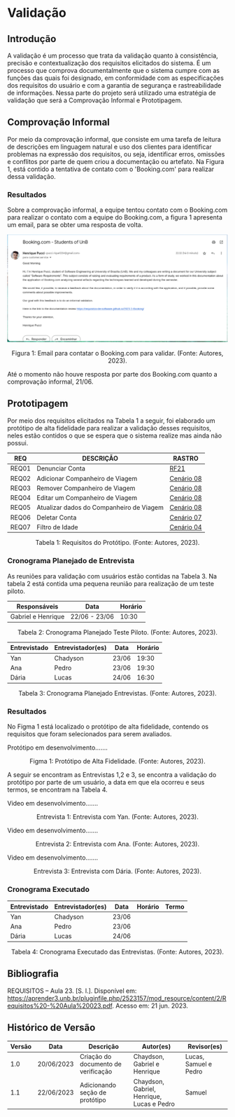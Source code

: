 # Validação

## Introdução

A validação é um processo que trata da validação quanto à consistência, precisão e contextualização dos requisitos elicitados do sistema.
É um processo que comprova documentalmente que o sistema cumpre com as funções das quais foi designado, em conformidade com as especificações dos requisitos do usuário e com a garantia de segurança e rastreabilidade de informações. Nessa parte do projeto será utilizado uma estratégia de validação que será a Comprovação Informal e Prototipagem.

## Comprovação Informal

Por meio da comprovação informal, que consiste em uma tarefa de leitura de descrições em linguagem natural e uso dos clientes para identificar problemas na expressão dos requisitos, ou seja, identificar erros, omissões e conflitos por parte de quem criou a documentação ou artefato. Na Figura 1, está contido a tentativa de contato com o 'Booking.com' para realizar dessa validação.

### Resultados

Sobre a comprovação informal, a equipe tentou contato com o Booking.com para realizar o contato com a equipe do Booking.com, a figura 1 apresenta um email, para se obter uma resposta de volta.

<center>
<img src="../../images/imagemValidacao.png">
</center>
<div style="text-align: center">
<p> Figura 1: Email para contatar o Booking.com para validar. (Fonte: Autores, 2023). </p>
</div>

Até o momento não houve resposta por parte dos Booking.com quanto a comprovação informal, 21/06.

## Prototipagem

Por meio dos requisitos elicitados na Tabela 1 a seguir, foi elaborado um protótipo de alta fidelidade para realizar a validação desses requisitos, neles estão contidos o que se espera que o sistema realize mas ainda não possui.

<center>

| REQ   | DESCRIÇÃO                              | RASTRO                                   |
| ----- | ---------------------------------------- | ---------------------------------------- |
| REQ01 | Denunciar Conta                          | [RF21](../modelagem/modelo-agil/backlog.md) |
| REQ02 | Adicionar Companheiro de Viagem          | [Cenário 08](../modelagem/cenarios.md)     |
| REQ03 | Remover Companheiro de Viagem            | [Cenário 08](../modelagem/cenarios.md)     |
| REQ04 | Editar um Companheiro de Viagem          | [Cenário 08](../modelagem/cenarios.md)     |
| REQ05 | Atualizar dados do Companheiro de Viagem | [Cenário 08](../modelagem/cenarios.md)     |
| REQ06 | Deletar Conta                            | [Cenário 07](../modelagem/cenarios.md)     |
| REQ07 | Filtro de Idade                          | [Cenário 04](../modelagem/cenarios.md)     |

</center>

<div style="text-align: center">
<p> Tabela 1: Requisitos do Protótipo. (Fonte: Autores, 2023). </p>
</div>

### Cronograma Planejado de Entrevista

As reuniões para validação com usuários estão contidas na Tabela 3. Na tabela 2 está contida uma pequena reunião para realização de um teste piloto.

| Responsáveis      | Data          | Horário |
| ------------------ | ------------- | -------- |
| Gabriel e Henrique | 22/06 - 23/06 | 10:30    |

<div style="text-align: center">
<p> Tabela 2: Cronograma Planejado Teste Piloto. (Fonte: Autores, 2023). </p>
</div>

| Entrevistado | Entrevistador(es) | Data  | Horário |
| ------------ | ----------------- | ----- | -------- |
| Yan          | Chadyson          | 23/06 | 19:30    |
| Ana          | Pedro             | 23/06 | 19:30    |
| Dária       | Lucas             | 24/06 | 16:30    |

<div style="text-align: center">
<p> Tabela 3: Cronograma Planejado Entrevistas. (Fonte: Autores, 2023). </p>
</div>

### Resultados

No Figma 1 está localizado o protótipo de alta fidelidade, contendo os requisitos que foram selecionados para serem avaliados.

Protótipo em desenvolvimento.......

<div style="text-align: center">
<p> Figma 1: Protótipo de Alta Fidelidade. (Fonte: Autores, 2023). </p>
</div>

A seguir se encontram as Entrevistas 1,2 e 3, se encontra a validação do protótipo por parte de um usuário, a data em que ela ocorreu e seus termos, se encontram na Tabela 4.

Video em desenvolvimento.......

<div style="text-align: center">
<p> Entrevista 1: Entrevista com Yan. (Fonte: Autores, 2023). </p>
</div>

Video em desenvolvimento.......

<div style="text-align: center">
<p> Entrevista 2: Entrevista com Ana. (Fonte: Autores, 2023). </p>
</div>

Video em desenvolvimento.......

<div style="text-align: center">
<p> Entrevista 3: Entrevista com Dária. (Fonte: Autores, 2023). </p>
</div>

### Cronograma Executado

| Entrevistado | Entrevistador(es) | Data  | Horário | Termo |
| ------------ | ----------------- | ----- | -------- | ----- |
| Yan          | Chadyson          | 23/06 |          |       |
| Ana          | Pedro             | 23/06 |          |       |
| Dária       | Lucas             | 24/06 |          |       |

<div style="text-align: center">
<p> Tabela 4: Cronograma Executado das Entrevistas. (Fonte: Autores, 2023). </p>
</div>

## Bibliografia

REQUISITOS – Aula 23. [S. l.]. Disponível em: https://aprender3.unb.br/pluginfile.php/2523157/mod_resource/content/2/Requisitos%20-%20Aula%20023.pdf. Acesso em: 21 jun. 2023.

## Histórico de Versão

| Versão | Data       | Descrição                             | Autor(es)                                  | Revisor(es)           |
| ------- | ---------- | --------------------------------------- | ------------------------------------------ | --------------------- |
| 1.0     | 20/06/2023 | Criação do documento de verificação | Chaydson, Gabriel e Henrique               | Lucas, Samuel e Pedro |
| 1.1     | 22/06/2023 | Adicionando seção de protótipo       | Chaydson, Gabriel, Henrique, Lucas e Pedro | Samuel                |
